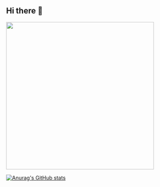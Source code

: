 ## Hi there 👋



<img src="[https://i.imgur.com/abcdefg.gif](https://imgur.com/gallery/animated-pixel-art-that-soothes-soul-8a66g#gBxP6oJ)" width="400" />

[![Anurag's GitHub stats](https://github-readme-stats.vercel.app/api?username=Bogatyrev-Islam)](https://github.com/anuraghazra/github-readme-stats)

